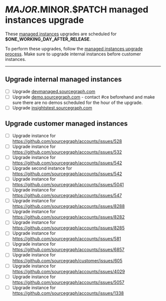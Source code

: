 <!--
DO NOTE COPY THIS ISSUE TEMPLATE MANUALLY. Use `yarn release tracking:issues` in the `sourcegraph/sourcegraph` repository.

Arguments:
- $MAJOR
- $MINOR
- $PATCH
- $RELEASE_DATE
- $ONE_WORKING_DAY_AFTER_RELEASE
-->

# $MAJOR.$MINOR.$PATCH managed instances upgrade

These [managed instances](../../cloud/delivery/managed/index.md) upgrades are scheduled for **$ONE_WORKING_DAY_AFTER_RELEASE**.

To perform these upgrades, follow the [managed instances upgrade process](../../cloud/delivery/managed/upgrade_process.md).
Make sure to upgrade internal instances before customer instances.

---

## Upgrade internal managed instances

- [ ] Upgrade [devmanaged.sourcegraph.com](https://devmanaged.sourcegraph.com)
- [ ] Upgrade [demo.sourcegraph.com](https://demo.sourcegraph.com) - contact #ce beforehand and make sure there are no demos scheduled for the hour of the upgrade.
- [ ] Upgrade [insightstest.sourcegraph.com](https://insightstest.sourcegraph.com/)

## Upgrade customer managed instances

<!--
  DO NOT MENTION CUSTOMER NAMES on this list or your commits!
  Use a https://github.com/sourcegraph/accounts link instead.
-->

- [ ] Upgrade instance for https://github.com/sourcegraph/accounts/issues/528
- [ ] Upgrade instance for https://github.com/sourcegraph/accounts/issues/532
- [ ] Upgrade instance for https://github.com/sourcegraph/accounts/issues/542
- [ ] Upgrade second instance for https://github.com/sourcegraph/accounts/issues/542
- [ ] Upgrade instance for https://github.com/sourcegraph/accounts/issues/5041
- [ ] Upgrade instance for https://github.com/sourcegraph/accounts/issues/547
- [ ] Upgrade instance for https://github.com/sourcegraph/accounts/issues/8288
- [ ] Upgrade instance for https://github.com/sourcegraph/accounts/issues/8282
- [ ] Upgrade instance for https://github.com/sourcegraph/accounts/issues/8285
- [ ] Upgrade instance for https://github.com/sourcegraph/accounts/issues/581
- [ ] Upgrade instance for https://github.com/sourcegraph/accounts/issues/6857
- [ ] Upgrade instance for https://github.com/sourcegraph/customer/issues/605
- [ ] Upgrade instance for https://github.com/sourcegraph/accounts/issues/4029
- [ ] Upgrade instance for https://github.com/sourcegraph/accounts/issues/5057
- [ ] Upgrade instance for https://github.com/sourcegraph/accounts/issues/1338
